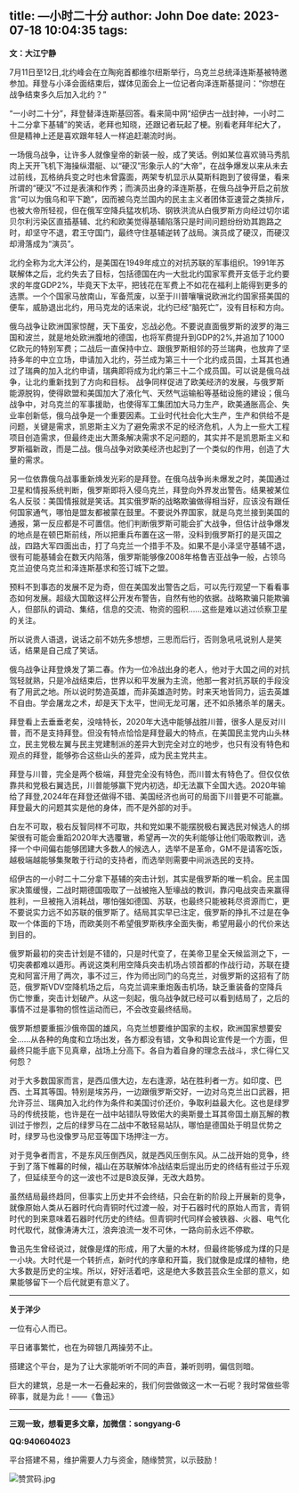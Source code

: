 title: —小时二十分
author: John Doe
date: 2023-07-18 10:04:35
tags:
---
**文：大江宁静**<!--more-->

7月11日至12日,北约峰会在立陶宛首都维尔纽斯举行，乌克兰总统泽连斯基被特邀参加。拜登与小泽会面结束后，媒体见面会上一位记者向泽连斯基提问：“你想在战争结束多久后加入北约？”

“一小时二十分”，拜登替泽连斯基回答。看来简中网“绍伊古一战封神，一小时二十二分拿下基辅”的笑话，老拜也知晓，还跟记者玩起了梗。别看老拜年纪大了，但是精神上还是喜欢跟年轻人一样追赶潮流时尚。

一场俄乌战争，让许多人就像皇帝的新装一般，成了笑话。例如某位喜欢骑马秀肌肉上天开飞机下海操纵潜艇、以“硬汉”形象示人的“大帝”，在战争爆发以来从未去过前线，瓦格纳兵变之时也未曾露面，两架专机显示从莫斯科跑到了彼得堡，看来所谓的“硬汉”不过是表演和作秀；而演员出身的泽连斯基，在俄乌战争开启之前放言“可以为俄乌和平下跪”，因而被乌克兰国内的民主主义者团体亚速营之类排斥，也被大帝所轻视，但在俄军空降兵猛攻机场、钢铁洪流从白俄罗斯方向经过切尔诺贝尔利污染区直插基辅、北约和欧美觉得基辅陷落只是时间问题纷纷劝其跑路之时，却坚守不退，君王守国门，最终守住基辅逆转了战局。演员成了硬汉，而硬汉却滑落成为“演员”。

北约全称为北大洋公约，是美国在1949年成立的对抗苏联的军事组织。1991年苏联解体之后，北约失去了目标，包括德国在内一大批北约国家军费开支低于北约要求的年度GDP2%，毕竟天下太平，把钱花在军费上不如花在福利上能得到更多的选票。一个个国家马放南山，军备荒废，以至于川普嚷嚷说欧洲北约国家搭美国的便车，威胁退出北约，用马克龙的话来说，北约已经“脑死亡”，没有目标和方向。

俄乌战争让欧洲国家惊醒，天下虽安，忘战必危。不要说直面俄罗斯的波罗的海三国和波兰，就是地处欧洲腹地的德国，也将军费提升到GDP的2%,并追加了1000亿欧元的特别军费；二战后一直保持中立、跟俄罗斯相邻的芬兰瑞典，也放弃了坚持多年的中立立场，申请加入北约，芬兰成为第三十一个北约成员国，土耳其也通过了瑞典的加入北约申请，瑞典即将成为北约第三十二个成员国。可以说是俄乌战争，让北约重新找到了方向和目标。
战争同样促进了欧美经济的发展，与俄罗斯能源脱钩，使得欧盟和美国加大了液化气、天然气运输船等基础设施的建设；俄乌战争中，对乌克兰的军事援助，也使得军工集团加大马力生产，欧美通胀高企、失业率创新低，俄乌战争是一个重要因素。工业时代社会化大生产，生产和供给不是问题，关键是需求，凯恩斯主义为了避免需求不足的经济危机，人为上一些大工程项目创造需求，但最终走出大萧条解决需求不足问题的，其实并不是凯恩斯主义和罗斯福新政，而是二战。俄乌战争对欧美经济也起到了一个类似的作用，创造了大量的需求。

另一位依靠俄乌战事重新焕发光彩的是拜登。在俄乌战争尚未爆发之时，美国通过卫星和情报系统判断，俄罗斯即将入侵乌克兰，拜登向外界发出警告。结果被某位名人反驳：美国情报就是笑话。其实俄罗斯的战略欺骗做得相当好，应该没有跟任何国家通气，哪怕是盟友都被蒙在鼓里。不要说外界国家，就是乌克兰接到美国的通报，第一反应都是不可置信。他们判断俄罗斯可能会扩大战争，但估计战争爆发的地点是在顿巴斯前线，所以把重兵布置在这一带，没料到俄罗斯打的是灭国之战，四路大军四面出击，打了乌克兰一个措手不及。如果不是小泽坚守基辅不退，很有可能基辅会在数天内陷落，俄罗斯能够像2008年格鲁吉亚战争一般，占领乌克兰迫使乌克兰和泽连斯基求和签订城下之盟。

预料不到事态的发展不足为奇，但在美国发出警告之后，可以先行观望一下看看事态如何发展。超级大国敢这样公开发布警告，自然有他的依据。战略欺骗只能欺骗人，但部队的调动、集结，信息的交流、物资的囤积......这些是难以逃过侦察卫星的关注。

所以说贵人语退，说话之前不妨先多想想，三思而后行，否则急吼吼说别人是笑话，结果是自己成了笑话。

俄乌战争让拜登焕发了第二春。作为一位冷战出身的老人，他对于大国之间的对抗驾轻就熟，只是冷战结束后，世界以和平发展为主流，他那一套对抗苏联的手段没有了用武之地。所以说时势造英雄，而非英雄造时势。时来天地皆同力，运去英雄不自由。学会屠龙之术，却是天下太平，世间无龙可屠，还不如杀猪杀羊的屠夫。

拜登看上去垂垂老矣，没啥特长，2020年大选中能够战胜川普，很多人是反对川普，而不是支持拜登。但没有特点恰恰是拜登最大的特点，在美国民主党内山头林立，民主党极左翼与民主党建制派的差异大到完全对立的地步，也只有没有特色和观点的拜登，能够弥合这些山头的差异，成为民主党共主。

拜登与川普，完全是两个极端，拜登完全没有特色，而川普太有特色了。但仅仅依靠共和党极右翼选民，川普能够赢下党内初选，却无法赢下全国大选。2020年输给了拜登,2024年在拜登还做得不错、美国经济也尚可的局面下川普更不可能赢。拜登最大的问题其实是他的身体，而不是外部的对手。

白左不可取，极右反智同样不可取，共和党如果不能摆脱极右翼选民对候选人的绑架很有可能会重蹈2020年大选覆辙，希望再一次的失利能够让他们吸取教训，选择一个中间偏右能够团建大多数人的候选人，选举不是革命，GM不是请客吃饭，越极端越能够集聚敢于行动的支持者，而选举则需要中间派选民的支持。

绍伊古的一小时二十二分拿下基辅的突击计划，其实是俄罗斯的唯一机会。民主国家决策缓慢，二战时期德国吸取了一战被拖入堑壕战的教训，靠闪电战突击来赢得胜利，一旦被拖入消耗战，哪怕强如德国、苏联，也最终只能被耗尽资源而亡，更不要说实力远不如苏联的俄罗斯了。结局其实早已注定，俄罗斯的挣扎不过是在争取一个体面的下场，而欧美则不希望俄罗斯秩序全面失衡，希望用最小的代价来达到目的。

俄罗斯最初的突击计划是不错的，只是时代变了，在美帝卫星全天候监测之下，一切突袭都难以遁形。再说这类利用空降兵突击机场占领首都的作战行动，苏联在捷克和阿富汗用了两次，事不过三，作为师出同门的乌克兰，对俄罗斯的这招有了防范，俄罗斯VDV空降机场之后，乌克兰调来重炮轰击机场，缺乏重装备的空降兵伤亡惨重，突击计划破产。从这一刻起，俄乌战争就已经可以看到结局了，之后的事情不过是事物的惯性运动而已，不会改变最终结局。

俄罗斯想要重振沙俄帝国的雄风，乌克兰想要维护国家的主权，欧洲国家想要安全......从各种的角度和立场出发，各方都没有错，文争和舆论宣传是一个方面，但最终只能手底下见真章，战场上分高下。各自为着自身的理念去战斗，求仁得仁又何怨？

对于大多数国家而言，是西瓜偎大边，左右逢源，站在胜利者一方。如印度、巴西、土耳其等国。特别是埃苏丹，一边跟俄罗斯交好，一边对乌克兰出口武器，把允许芬兰、瑞典加入北约作为条件和美国讨价还价，争取利益最大化。这也是绿罗马的传统技能，也许是在一战中站错队导致偌大的奥斯曼土耳其帝国土崩瓦解的教训过于惨烈，之后的绿罗马在二战中不敢轻易站队，哪怕是德国处于明显优势之时，绿罗马也没像罗马尼亚等国下场押注一方。

对于竞争者而言，不是东风压倒西风，就是西风压倒东风。从二战开始的竞争，终于到了落下帷幕的时候，福山在苏联解体冷战结束后提出历史的终结有些过于乐观了，但延续至今的这一波也不过是B浪反弹，无改大趋势。

虽然结局最终趋同，但事实上历史并不会终结，只会在新的阶段上开展新的竞争，就像原始人类从石器时代向青铜时代过渡一般，对于石器时代的原始人而言，青铜时代的到来意味着石器时代历史的终结。但青铜时代同样会被铁器、火器、电气化时代取代，就像涛涛大江，浪奔浪流一发不可休，一路向前永远不停歇。

鲁迅先生曾经说过，就像是煤的形成，用了大量的木材，但最终能够成为煤的只是一小块。大时代是一个转折点，新时代的序章和开篇，我们就像是成煤的植物，绝大多数是历史的尘埃。所以，好好活着吧，这是绝大多数芸芸众生全部的意义，如果能够留下一个后代就更有意义了。
- - -
**关于洋少**

一位有心人而已。

平日诸事繁忙，也在为碎银几两操劳不止。

搭建这个平台，是为了让大家能听听不同的声音，兼听则明，偏信则暗。

巨大的建筑，总是一木一石叠起来的，我们何尝做做这一木一石呢？我时常做些零碎事，就是为此！——《鲁迅》

---

**三观一致，想看更多文章，加微信：songyang-6**

**QQ:940604023**

平台搭建不易，维护需要人力与资金，随缘赞赏，以示鼓励！

![赞赏码.jpg](/images/zanshang.jpg)